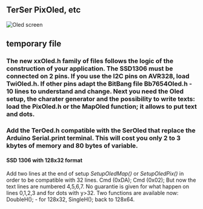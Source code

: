##  TerSer  PixOled, etc 



![Oled screen](/GenCar.jpg)

##  temporary file

### The new xxOled.h family of files follows the logic of the construction of your application. The SSD1306 must be connected on 2 pins. If you use the I2C pins on AVR328, load  TwiOled.h. If other pins adapt the BitBang file Bb7654Oled.h - 10 lines to understand and change. Next you need the Oled setup, the charater generator and the possibility to write texts: load the PixOled.h or the MapOled function; it allows to put text and dots. 
### Add the TerOed.h  compatible with the SerOled that replace the Arduino Serial.print terminal. This will cost you only 2 to 3 kbytes of memory and 80 bytes of variable.


#### SSD 1306 with 128x32 format
Add two lines at the end of setup _SetupOledMap()_ or _SetupOledPix()_ in order to be compatible with 32 lines.
    Cmd (0xDA);
    Cmd (0x02);
But now the text lines are numbered 4,5,6,7. No guarantie is given for what happen on lines 0,1,2,3 and for dots with y>32.
Two functions are available now: DoubleH(); - for 128x32,  SingleH(); back to 128x64.

[1]: http://www.didel.com/OledLib.pdf
[2]: http://www.didel.com/OledFunctions.pdf
[3]: http://www.didel.com/OledI2C.pdf
[4]: http://www.didel.com/OledTerminal.pdf
[5]:  http://www.didel.com/OledPix.h.pdf
[6]:  http://www.didel.com/OledMap.h.pdf
[7]: http://www.didel.com/Oled.html